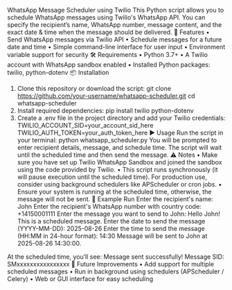 WhatsApp Message Scheduler using Twilio
This Python script allows you to schedule WhatsApp messages using Twilio's WhatsApp API. You can specify the recipient’s name, WhatsApp number, message content, and the exact date & time when the message should be delivered.
🚀 Features
• Send WhatsApp messages via Twilio API
• Schedule messages for a future date and time
• Simple command-line interface for user input
• Environment variable support for security
🛠️ Requirements
• Python 3.7+
• A Twilio account with WhatsApp sandbox enabled
• Installed Python packages: twilio, python-dotenv
📦 Installation
1. Clone this repository or download the script:
   git clone https://github.com/your-username/whatsapp-scheduler.git
   cd whatsapp-scheduler
2. Install required dependencies:
   pip install twilio python-dotenv
3. Create a .env file in the project directory and add your Twilio credentials:
   TWILIO_ACCOUNT_SID=your_account_sid_here
   TWILIO_AUTH_TOKEN=your_auth_token_here
▶️ Usage
Run the script in your terminal:
   python whatsapp_scheduler.py
You will be prompted to enter recipient details, message, and schedule time. The script will wait until the scheduled time and then send the message.
⚠️ Notes
• Make sure you have set up Twilio WhatsApp Sandbox and joined the sandbox using the code provided by Twilio.
• This script runs synchronously (it will pause execution until the scheduled time). For production use, consider using background schedulers like APScheduler or cron jobs.
• Ensure your system is running at the scheduled time, otherwise, the message will not be sent.
📜 Example Run
Enter the recipient's name: John
Enter the recipient's WhatsApp number with country code: +14150001111
Enter the message you want to send to John: Hello John! This is a scheduled message.
Enter the date to send the message (YYYY-MM-DD): 2025-08-26
Enter the time to send the message (HH:MM in 24-hour format): 14:30
Message will be sent to John at 2025-08-26 14:30:00.

At the scheduled time, you’ll see:
Message sent successfully! Message SID: SMxxxxxxxxxxxxxxxx
📌 Future Improvements
• Add support for multiple scheduled messages
• Run in background using schedulers (APScheduler / Celery)
• Web or GUI interface for easy scheduling

